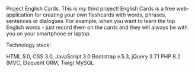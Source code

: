 Project English Cards.
This is my third project!
English Cards is a free web-application for creating your own flashcards with words, phrases, sentences or dialogues.
For example, when you want to learn the top English words - just record them on the cards and they will always be with you on your smartphone or laptop. 

Technology stack:

  HTML 5.0, CSS 3.0, JavaScript 3.0
  Bootstrap v.5.3, jQuery 3.7.1
  PHP 8.2 (MVC, Eloquent ORM, Twig)
  MySQL
